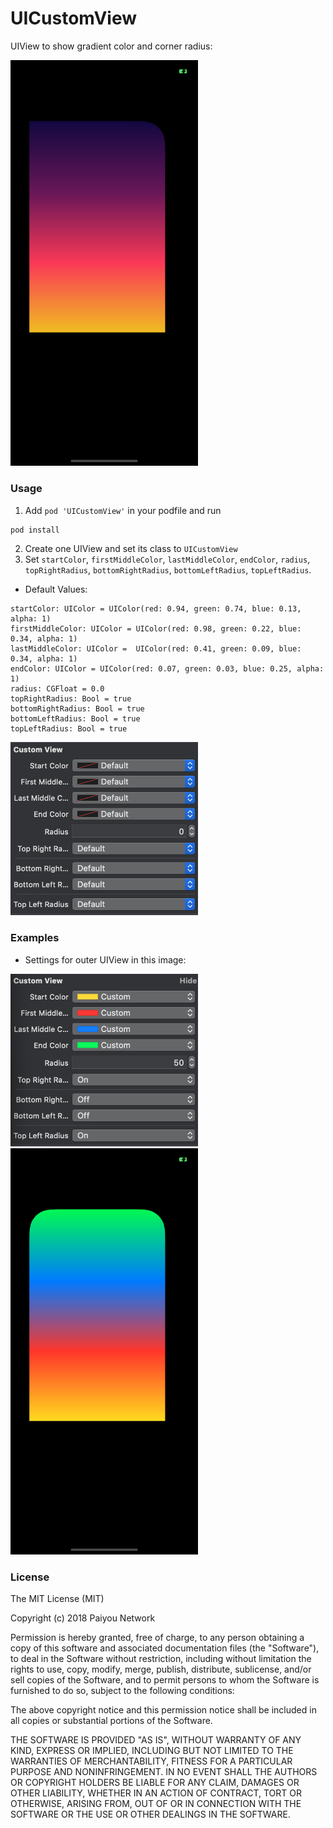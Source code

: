 UICustomView
=====

UIView to show gradient color and corner radius:

<img src="https://raw.githubusercontent.com/paiyou-network/UICustomView/master/Demo/screenshot/customview1.png" width="300">

### Usage

1. Add `pod 'UICustomView'` in your podfile and run
```
pod install
```
2. Create one UIView and set its class to `UICustomView`
3. Set `startColor`, `firstMiddleColor`, `lastMiddleColor`, `endColor`, `radius`, `topRightRadius`, `bottomRightRadius`, `bottomLeftRadius`, `topLeftRadius`.
 * Default Values:
 ```
startColor: UIColor = UIColor(red: 0.94, green: 0.74, blue: 0.13, alpha: 1)
firstMiddleColor: UIColor = UIColor(red: 0.98, green: 0.22, blue: 0.34, alpha: 1)
lastMiddleColor: UIColor =  UIColor(red: 0.41, green: 0.09, blue: 0.34, alpha: 1)
endColor: UIColor = UIColor(red: 0.07, green: 0.03, blue: 0.25, alpha: 1)
radius: CGFloat = 0.0
topRightRadius: Bool = true
bottomRightRadius: Bool = true
bottomLeftRadius: Bool = true
topLeftRadius: Bool = true
 ```

<img src="https://raw.githubusercontent.com/paiyou-network/UICustomView/master/Demo/screenshot/customview2.png" width="300">

### Examples
* Settings for outer UIView in this image:

<img src="https://raw.githubusercontent.com/paiyou-network/UICustomView/master/Demo/screenshot/customview3.png" width="300">

<img src="https://raw.githubusercontent.com/paiyou-network/UICustomView/master/Demo/screenshot/customview4.png" width="300">


### License
The MIT License (MIT)

Copyright (c) 2018 Paiyou Network

Permission is hereby granted, free of charge, to any person obtaining a copy of
this software and associated documentation files (the "Software"), to deal in
the Software without restriction, including without limitation the rights to
use, copy, modify, merge, publish, distribute, sublicense, and/or sell copies of
the Software, and to permit persons to whom the Software is furnished to do so,
subject to the following conditions:

The above copyright notice and this permission notice shall be included in all
copies or substantial portions of the Software.

THE SOFTWARE IS PROVIDED "AS IS", WITHOUT WARRANTY OF ANY KIND, EXPRESS OR
IMPLIED, INCLUDING BUT NOT LIMITED TO THE WARRANTIES OF MERCHANTABILITY, FITNESS
FOR A PARTICULAR PURPOSE AND NONINFRINGEMENT. IN NO EVENT SHALL THE AUTHORS OR
COPYRIGHT HOLDERS BE LIABLE FOR ANY CLAIM, DAMAGES OR OTHER LIABILITY, WHETHER
IN AN ACTION OF CONTRACT, TORT OR OTHERWISE, ARISING FROM, OUT OF OR IN
CONNECTION WITH THE SOFTWARE OR THE USE OR OTHER DEALINGS IN THE SOFTWARE.
